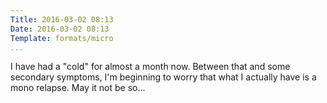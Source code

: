 ```yaml
---
Title: 2016-03-02 08:13
Date: 2016-03-02 08:13
Template: formats/micro
...
```


I have had a "cold" for almost a month now. Between that and some secondary symptoms, I'm beginning to worry that what I actually have is a mono relapse. May it not be so...
